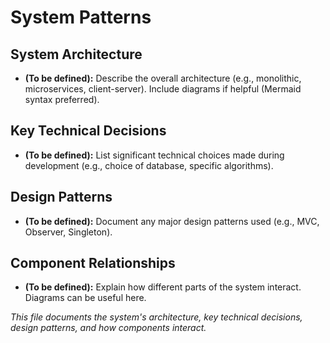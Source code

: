 # System Patterns

## System Architecture

*   **(To be defined):** Describe the overall architecture (e.g., monolithic, microservices, client-server). Include diagrams if helpful (Mermaid syntax preferred).

## Key Technical Decisions

*   **(To be defined):** List significant technical choices made during development (e.g., choice of database, specific algorithms).

## Design Patterns

*   **(To be defined):** Document any major design patterns used (e.g., MVC, Observer, Singleton).

## Component Relationships

*   **(To be defined):** Explain how different parts of the system interact. Diagrams can be useful here.

*This file documents the system's architecture, key technical decisions, design patterns, and how components interact.*
